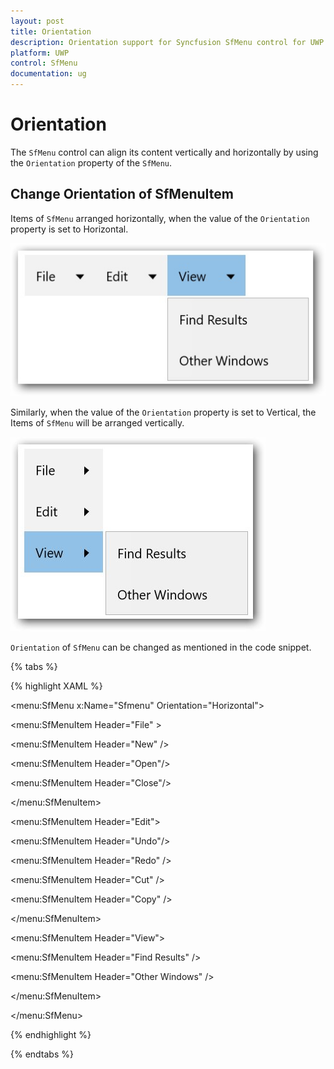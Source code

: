 ```yaml
---
layout: post
title: Orientation
description: Orientation support for Syncfusion SfMenu control for UWP
platform: UWP
control: SfMenu
documentation: ug
--- 
```


# Orientation

The `SfMenu` control can align its content vertically and horizontally by using the `Orientation` property of the `SfMenu`.

## Change Orientation of SfMenuItem

Items of `SfMenu` arranged horizontally, when the value of the `Orientation` property is set to Horizontal.

![](Orientation-images/Orientation-img1.jpg)


Similarly, when the value of the `Orientation` property is set to Vertical, the Items of `SfMenu` will be arranged vertically.

![](Orientation-images/Orientation-img2.jpg)


`Orientation` of `SfMenu` can be changed as mentioned in the code snippet.

{% tabs %}

{% highlight XAML %}

<menu:SfMenu  x:Name="Sfmenu"  Orientation="Horizontal">

<menu:SfMenuItem Header="File" >

<menu:SfMenuItem  Header="New" />

<menu:SfMenuItem  Header="Open"/>

<menu:SfMenuItem Header="Close"/>

</menu:SfMenuItem>

<menu:SfMenuItem Header="Edit">

<menu:SfMenuItem Header="Undo"/>

<menu:SfMenuItem Header="Redo" />

<menu:SfMenuItem Header="Cut" />

<menu:SfMenuItem Header="Copy" />

</menu:SfMenuItem>

<menu:SfMenuItem Header="View">

<menu:SfMenuItem Header="Find Results" />

<menu:SfMenuItem Header="Other Windows" />

</menu:SfMenuItem>

</menu:SfMenu>

{% endhighlight %}

{% endtabs %}

